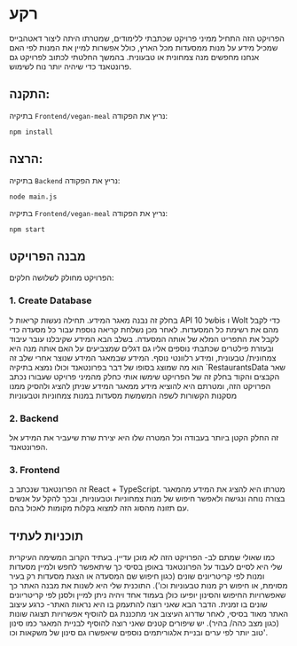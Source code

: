 # רקע

הפרויקט הזה התחיל ממיני פרויקט שכתבתי ללימודים, שמטרתו היתה ליצור דאטהבייס שמכיל מידע על מנות ממסעדות מכל הארץ, כולל אפשרות למיין את המנות לפי האם אנחנו מחפשים מנה צמחונית או טבעונית.
בהמשך החלטתי לכתוב לפרויקט גם פרונטאנד כדי שיהיה יותר נוח לשימוש.

## התקנה:

בתיקיה `Frontend/vegan-meal` נריץ את הפקודה:

```
npm install
```

## הרצה:

בתיקיה `Backend` נריץ את הפקודה:

```
node main.js
```

בתיקיה `Frontend/vegan-meal` נריץ את הפקודה:

```
npm start
```

## מבנה הפרויקט

הפרויקט מחולק לשלושה חלקים:

### 1. Create Database

בחלק זה נבנה מאגר המידע.
תחילה נעשות קריאות ל API של 10bis ו Wolt כדי לקבל מהם את רשימת כל המסעדות. לאחר מכן נשלחת קריאה נוספת עבור כל מסעדה כדי לקבל את התפריט המלא של אותה המסעדה.
בשלב הבא המידע שקיבלנו עובר עיבוד ובעזרת פילטרים שכתבתי נוספים אליו גם דגלים שמצביעים על האם אותה מנה היא צמחונית/ טבעונית, ומידע רלוונטי נוסף. המידע שבמאגר המידע שנוצר אחרי שלב זה הוא מה שמוצג בסופו של דבר בפרונטאנד וכולו נמצא בתיקיה `RestaurantsData
שאר הקבצים והקוד בחלק זה של הפרויקט שימשו אותי כחלק מהמיני פרויקט שעבורו נכתב הפרויקט הזה, ומטרתם היא להוציא מידע ממאגר המידע שניתן להציג ולהסיק ממנו מסקנות הקשורות לשפה המשמשת מסעדות במנות צמחוניות וטבעוניות

### 2. Backend

זה החלק הקטן ביותר בעבודה וכל המטרה שלו היא יצירת שרת שיעביר את המידע אל הפרונטאנד.

### 3. Frontend

זה הפרונטאנד שנכתב ב React + TypeScript. מטרתו היא להציג את המידע מהמאגר בצורה נוחה ונגישה ולאפשר חיפוש של מנות צמחוניות וטבעוניות, ובכך להקל על אנשים עם תזונה מהסוג הזה למצוא בקלות מקומות לאכול בהם.

## תוכניות לעתיד

כמו שאולי שמתם לב- הפרויקט הזה לא מוכן עדיין. בעתיד הקרוב המשימה העיקרית שלי היא לסיים לעבוד על הפרונטאנד באופן בסיסי כך שיתאפשר לחפש ולמיין מסעדות ומנות לפי קריטריונים שונים (כגון חיפוש שם המסעדה או הצגת מסעדות רק בעיר מסוימת, או חיפוש רק מנות טבעוניות וכו').
התוכנית שלי היא לשנות את מבנה האתר כך שאפשרויות החיפוש והסינון יופיעו כולן בעמוד אחד ויהיה ניתן למיין ולסנן לפי קריטריונים שונים בו זמנית.
הדבר הבא שאני רוצה להתעמק בו היא נראות האתר- כרגע עיצוב האתר מאוד בסיסי, לאחר שדרוג העיצוב אני מתכננת גם להוסיף אפשרויות תצוגה שונות (כגון מצב כהה/ בהיר).
יש שיפורים קטנים שאני רוצה להוסיף לבניית המאגר כמו סינון טוב יותר לפי ערים ובניית אלגוריתמים נוספים שיאפשרו גם סינון של משקאות וכו'.
